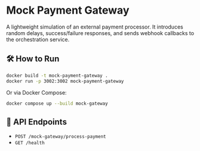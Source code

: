 # Mock Payment Gateway

A lightweight simulation of an external payment processor. It introduces random delays, success/failure responses, and sends webhook callbacks to the orchestration service.

## 🛠️ How to Run

```bash
docker build -t mock-payment-gateway .
docker run -p 3002:3002 mock-payment-gateway
```

Or via Docker Compose:

```bash
docker compose up --build mock-gateway
```

## 🧪 API Endpoints

- `POST /mock-gateway/process-payment`
- `GET /health`
